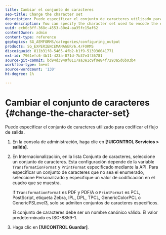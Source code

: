 ```yaml
---
title: Cambiar el conjunto de caracteres
seo-title: Change the character set
description: Puede especificar el conjunto de caracteres utilizado para codificar el flujo de salida. Aprenda a cambiar el conjunto de caracteres.
seo-description: You can specify the character set used to encode the output stream. Learn how you can change the character set.
uuid: ecb0c3ff-368c-4553-80e4-aa35fc15af62
contentOwner: admin
content-type: reference
geptopics: SG_AEMFORMS/categories/configuring_output
products: SG_EXPERIENCEMANAGER/6.4/FORMS
discoiquuid: 811b31f8-5465-4fb2-b1f9-513936041771
exl-id: 7961efc6-4b11-423a-871d-7b37e3f36781
source-git-commit: bd94d3949f0117aa3e1c9f0e84f7293a5d6b03b4
workflow-type: tm+mt
source-wordcount: '130'
ht-degree: 1%

---
```


# Cambiar el conjunto de caracteres {#change-the-character-set}

Puede especificar el conjunto de caracteres utilizado para codificar el flujo de salida.

1. En la consola de administración, haga clic en **[!UICONTROL Servicios > salida]**.
1. En Internacionalización, en la lista Conjunto de caracteres, seleccione un conjunto de caracteres. Esta configuración depende de la variable `TransformationFormat` y `PrintFormat` especificado mediante la API. Para especificar un conjunto de caracteres que no sea el enumerado, seleccione Personalizado y especifique un valor de codificación en el cuadro que se muestra.

   If `TransformationFormat` es PDF y PDF/A o `PrintFormat` es PCL, PostScript, etiqueta Zebra, IPL, DPL, TPCL, GenericColorPCL o GenericPSLevel3, solo se admiten conjuntos de caracteres específicos.

   El conjunto de caracteres debe ser un nombre canónico válido. El valor predeterminado es ISO-8859-1.

1. Haga clic en **[!UICONTROL Guardar]**.
